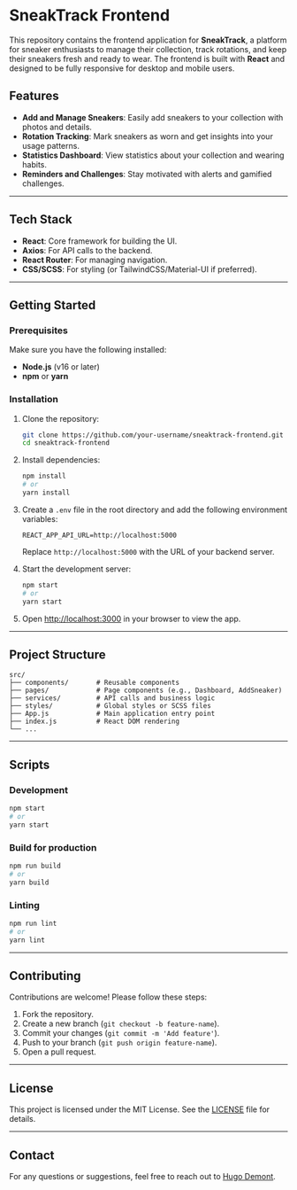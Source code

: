 # SneakTrack Frontend

This repository contains the frontend application for **SneakTrack**, a platform for sneaker enthusiasts to manage their collection, track rotations, and keep their sneakers fresh and ready to wear. The frontend is built with **React** and designed to be fully responsive for desktop and mobile users.

## Features

- **Add and Manage Sneakers**: Easily add sneakers to your collection with photos and details.
- **Rotation Tracking**: Mark sneakers as worn and get insights into your usage patterns.
- **Statistics Dashboard**: View statistics about your collection and wearing habits.
- **Reminders and Challenges**: Stay motivated with alerts and gamified challenges.

---

## Tech Stack

- **React**: Core framework for building the UI.
- **Axios**: For API calls to the backend.
- **React Router**: For managing navigation.
- **CSS/SCSS**: For styling (or TailwindCSS/Material-UI if preferred).

---

## Getting Started

### Prerequisites

Make sure you have the following installed:

- **Node.js** (v16 or later)
- **npm** or **yarn**

### Installation

1. Clone the repository:

   ```bash
   git clone https://github.com/your-username/sneaktrack-frontend.git
   cd sneaktrack-frontend
   ```

2. Install dependencies:

   ```bash
   npm install
   # or
   yarn install
   ```

3. Create a `.env` file in the root directory and add the following environment variables:

   ```env
   REACT_APP_API_URL=http://localhost:5000
   ```

   Replace `http://localhost:5000` with the URL of your backend server.

4. Start the development server:

   ```bash
   npm start
   # or
   yarn start
   ```

5. Open [http://localhost:3000](http://localhost:3000) in your browser to view the app.

---

## Project Structure

```plaintext
src/
├── components/       # Reusable components
├── pages/            # Page components (e.g., Dashboard, AddSneaker)
├── services/         # API calls and business logic
├── styles/           # Global styles or SCSS files
├── App.js            # Main application entry point
├── index.js          # React DOM rendering
└── ...
```

---

## Scripts

### Development

```bash
npm start
# or
yarn start
```

### Build for production

```bash
npm run build
# or
yarn build
```

### Linting

```bash
npm run lint
# or
yarn lint
```

---

## Contributing

Contributions are welcome! Please follow these steps:

1. Fork the repository.
2. Create a new branch (`git checkout -b feature-name`).
3. Commit your changes (`git commit -m 'Add feature'`).
4. Push to your branch (`git push origin feature-name`).
5. Open a pull request.

---

## License

This project is licensed under the MIT License. See the [LICENSE](LICENSE) file for details.

---

## Contact

For any questions or suggestions, feel free to reach out to [Hugo Demont](mailto:your-email@example.com).
